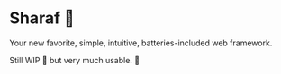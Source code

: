 
# Sharaf :nut_and_bolt:

Your new favorite, simple, intuitive, batteries-included web framework.

Still WIP  :construction: but very much usable. :construction_worker:
